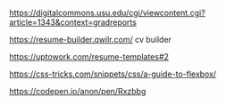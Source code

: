 https://digitalcommons.usu.edu/cgi/viewcontent.cgi?article=1343&context=gradreports


https://resume-builder.qwilr.com/ cv builder

https://uptowork.com/resume-templates#2


https://css-tricks.com/snippets/css/a-guide-to-flexbox/

https://codepen.io/anon/pen/Rxzbbg
